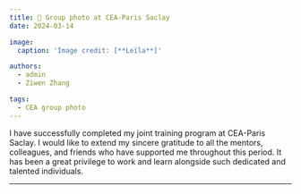 ```yaml
---
title: 🎉 Group photo at CEA-Paris Saclay
date: 2024-03-14

image:
  caption: 'Image credit: [**Leïla**]'

authors:
  - admin
  - Ziwen Zhang

tags:
  - CEA group photo
---
```

<!--more-->
I have successfully completed my joint training program at CEA-Paris Saclay. I would like to extend my sincere gratitude to all the mentors, colleagues, and friends who have supported me throughout this period. It has been a great privilege to work and learn alongside such dedicated and talented individuals.

---